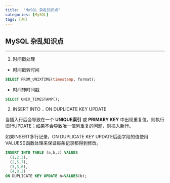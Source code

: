 ```yaml
---
title:  "MySQL 杂乱知识点"
categories: [MySQL]
tags: [杂]
---
```


## MySQL 杂乱知识点

---

1. 时间戳处理
  * 时间戳转时间
  ```SQL
  SELECT FROM_UNIXTIME(timestamp, format);
  ```
  * 时间转时间戳
  ```SQL
  SELECT UNIX_TIMESTAMP();
  ```
2. INSERT INTO .. ON DUPLICATE KEY UPDATE  

  当插入行后会导致在一个 **UNIQUE索引** 或 **PRIMARY KEY** 中出现重复值，则执行旧行UPDATE；如果不会导致唯一值列重复的问题，则插入新行。

  如果INSERT多行记录，ON DUPLICATE KEY UPDATE后面字段的值使用VALUES()函数处理来保证每条记录都得到修改。
  ```SQL
  INSERT INTO TABLE (a,b,c) VALUES
    (1,2,3),
    (2,5,7),
    (3,3,6),
    (4,8,2)
  ON DUPLICATE KEY UPDATE b=VALUES(b);
  ```

